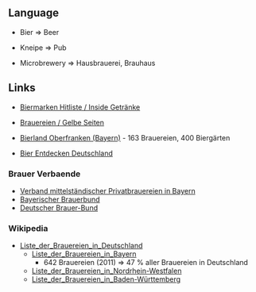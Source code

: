 

## Language

- Bier    => Beer
- Kneipe  => Pub

- Microbrewery => Hausbrauerei, Brauhaus


## Links

- [Biermarken Hitliste / Inside Getränke](http://www.inside-getraenke.de/biermarken-hitliste.html)

- [Brauereien / Gelbe Seiten](http://www.gelbeseiten.de/branchenbuch/brauereien)

- [Bierland Oberfranken (Bayern)](http://www.bierland-oberfranken.de) - 163 Brauereien, 400 Biergärten

- [Bier Entdecken Deutschland](http://www.bier-entdecken.de/bier-lander/deutschland)

### Brauer Verbaende

- [Verband mittelständischer Privatbrauereien in Bayern](http://www.private-brauereien.de)
- [Bayerischer Brauerbund](http://www.bayerisches-bier.de)
- [Deutscher Brauer-Bund](http://www.brauer-bund.de)


### Wikipedia

- [Liste_der_Brauereien_in_Deutschland](http://de.wikipedia.org/wiki/Liste_der_Brauereien_in_Deutschland)
  - [Liste_der_Brauereien_in_Bayern](http://de.wikipedia.org/wiki/Liste_der_Brauereien_in_Bayern)
    - 642 Brauereien (2011) => 47 % aller Brauereien in Deutschland
  - [Liste_der_Brauereien_in_Nordrhein-Westfalen](http://de.wikipedia.org/wiki/Liste_der_Brauereien_in_Nordrhein-Westfalen)
  - [Liste_der_Brauereien_in_Baden-Württemberg](http://de.wikipedia.org/wiki/Liste_der_Brauereien_in_Baden-Württemberg)


